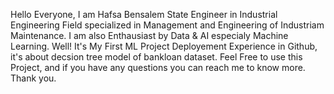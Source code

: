 Hello Everyone, I am Hafsa Bensalem State Engineer in Industrial Engineering Field specialized in Management and Engineering of Industriam Maintenance. I am also Enthausiast by Data & AI especialy Machine Learning.
Well! It's My First ML Project Deployement Experience in Github, it's about decsion tree model of bankloan dataset.
Feel Free to use this Project, and if you have any questions you can reach me to know more.
Thank you.
